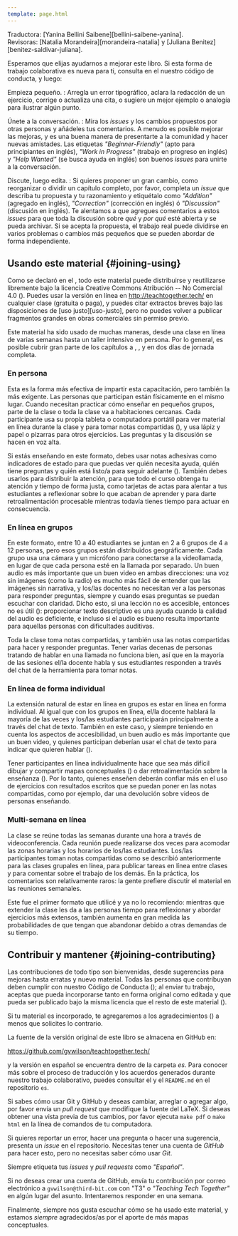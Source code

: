 ```yaml
---
template: page.html
---
```


<div class="reviewers" markdown="1">

Traductora: [Yanina Bellini Saibene][bellini-saibene-yanina].<br/>
Revisoras: [Natalia Morandeira][morandeira-natalia] y [Juliana Benitez][benitez-saldivar-juliana].

</div>

Esperamos que elijas ayudarnos a mejorar este libro.
Si esta forma de trabajo colaborativa es nueva para ti,
consulta en el <a section="conduct"/> nuestro código de conducta,
y luego:

Empieza pequeño.
: Arregla un error tipográfico,
  aclara la redacción de un ejercicio,
  corrige o actualiza una cita,
  o sugiere un mejor ejemplo o analogía para ilustrar algún punto.

Únete a la conversación.
: Mira los *issues* y los cambios propuestos por otras personas
  y añádeles tus comentarios.
  A menudo es posible mejorar las mejoras,
  y es una buena manera de presentarte a la comunidad y hacer nuevas amistades.
  Las etiquetas *"Beginner-Friendly"* (apto para principiantes en inglés),
  *"Work in Progress"* (trabajo en progreso en inglés) y *"Help Wanted"* (se busca ayuda en inglés)
  son buenos *issues* para unirte a la conversación.

Discute, luego edita.
: Si quieres proponer un gran cambio,
  como reorganizar o dividir un capítulo completo,
  por favor, completa un *issue* que describa tu propuesta y tu razonamiento y etiquétalo
  como  *"Addition"* (agregado en inglés), *"Correction"* (corrección en inglés) ó *"Discussion"* (discusión en inglés).
  Te alentamos a que agregues comentarios a estos *issues*
  para que toda la discusión sobre *qué* y *por qué* esté abierta y se pueda archivar.
  Si se acepta la propuesta,
  el trabajo real puede dividirse en varios problemas o cambios más pequeños
  que se pueden abordar de forma independiente.

## Usando este material {#joining-using}

Como se declaró en el <a section="intro"/>,
todo este material puede distribuirse y reutilizarse libremente
bajo la licencia Creative Commons Atribución -- No Comercial 4.0
(<a section="license"/>).
Puedes usar la versión en línea en <http://teachtogether.tech/> en cualquier clase (gratuita o paga),
y puedes citar extractos breves bajo las disposiciones de [uso justo][uso-justo],
pero no puedes volver a publicar fragmentos grandes en obras comerciales sin permiso previo.

Este material ha sido usado de muchas maneras,
desde una clase en línea de varias semanas hasta un taller intensivo en persona.
Por lo general, es posible cubrir gran parte de los capítulos <a section="models"/> a <a section="process"/>,
<a section="performance"/>,
y <a section="motivation"/> en dos días de jornada completa.

### En persona

Esta es la forma más efectiva de impartir esta capacitación,
pero también la más exigente.
Las personas que participan están físicamente en el mismo lugar.
Cuando necesitan practicar cómo enseñar en pequeños grupos,
parte de la clase o toda la clase va a habitaciones cercanas.
Cada participante usa su propia tableta o computadora portátil para ver material en línea durante la clase
y para tomar notas compartidas (<a section="classroom-notetaking"/>),
y usa lápiz y papel o pizarras para otros ejercicios.
Las preguntas y la discusión se hacen en voz alta.

Si estás enseñando en este formato,
debes usar notas adhesivas como indicadores de estado
para que puedas ver quién necesita ayuda,
quién tiene preguntas
y quién está listo/a para seguir adelante (<a section="classroom-sticky-notes"/>).
También debes usarlos para distribuir la atención,
para que todo el curso obtenga tu atención y tiempo de forma justa,
como tarjetas de actas para alentar a tus estudiantes a reflexionar sobre lo que acaban de aprender
y para darte retroalimentación procesable mientras todavía tienes tiempo para actuar en consecuencia.

### En línea en grupos

En este formato,
entre 10 a 40 estudiantes se juntan en 2 a 6 grupos de 4 a 12 personas,
pero esos grupos están distribuidos geográficamente.
Cada grupo usa una cámara y un micrófono para conectarse a la videollamada,
en lugar de que cada persona esté en la llamada por separado.
Un buen audio es más importante que un buen video en ambas direcciones:
una voz sin imágenes (como la radio)
es mucho más fácil de entender que las imágenes sin narrativa,
y los/las docentes no necesitan ver a las personas para responder preguntas,
siempre y cuando esas preguntas se puedan escuchar con claridad.
Dicho esto,
si una lección no es accesible, entonces no es útil (<a section="motivation-accessibility"/>):
proporcionar texto descriptivo es una ayuda cuando la calidad del audio es deficiente,
e incluso si el audio es bueno resulta importante para aquellas personas con dificultades auditivas.

Toda la clase toma notas compartidas,
y también usa las notas compartidas para hacer y responder preguntas.
Tener varias decenas de personas tratando de hablar en una llamada no funciona bien,
así que en la mayoría de las sesiones
el/la docente habla y sus estudiantes responden a través del chat de la herramienta para tomar notas.

### En línea de forma individual

La extensión natural de estar en línea en grupos es estar en línea en forma individual.
Al igual que con los grupos en línea,
el/la docente hablará la mayoría de las veces y los/las estudiantes participarán principalmente a través del chat de texto.
También en este caso, y siempre teniendo en cuenta los aspectos de accesibilidad, un buen audio es más importante que un buen video,
y quienes participan deberían usar el chat de texto para indicar que quieren hablar (<a section="meetings"/>).

Tener participantes en línea individualmente hace que sea más difícil dibujar y compartir mapas conceptuales (<a section="memory-exercises"/>)
o dar retroalimentación sobre la enseñanza (<a section="performance-exercises"/>).
Por lo tanto, quienes enseñen deberán confiar más en el uso de ejercicios con resultados escritos que se puedan poner en las notas compartidas,
como por ejemplo, dar una devolución sobre videos de personas enseñando.

### Multi-semana en línea

La clase se reúne todas las semanas durante una hora a través de videoconferencia.
Cada reunión puede realizarse dos veces para acomodar las zonas horarias y los horarios de los/las estudiantes.
Los/las participantes toman notas compartidas como se describió anteriormente para las clases grupales en línea,
para publicar tareas en línea entre clases
y para comentar sobre el trabajo de los demás.
En la práctica,
los comentarios son relativamente raros:
la gente prefiere discutir el material en las reuniones semanales.

Este fue el primer formato que utilicé
y ya no lo recomiendo:
mientras que extender la clase les da a las personas tiempo para reflexionar y abordar ejercicios más extensos,
también aumenta en gran medida las probabilidades de que tengan que abandonar debido a otras demandas de su tiempo.

## Contribuir y mantener {#joining-contributing}

Las contribuciones de todo tipo son bienvenidas,
desde sugerencias para mejoras hasta erratas y nuevo material.
Todas las personas que contribuyan deben cumplir con nuestro Código de Conducta (<a section="conduct"/>);
al enviar tu trabajo,
aceptas que pueda incorporarse tanto en forma original como editada
y que pueda ser publicado bajo la misma licencia que el resto de este material (<a section="license"/>).

Si tu material es incorporado,
te agregaremos a los agradecimientos (<a section="intro-acknowledgments"/>) a menos que solicites lo contrario.

La fuente de la versión original de este libro se almacena en GitHub en:

<div class="centered" markdown="1">

<https://github.com/gvwilson/teachtogether.tech/>

</div>

y la versión en español se encuentra dentro de la carpeta *es*.
Para conocer más sobre el proceso de traducción y los acuerdos generados durante nuestro trabajo colaborativo,
puedes consultar el <a section="traduccion"/> y el `README.md` en el repositorio `es`.

Si sabes cómo usar Git y GitHub y deseas cambiar, arreglar o agregar algo,
por favor envía un <span g="pull-request">*pull request*</span> que modifique la fuente del LaTeX.
Si deseas obtener una vista previa de tus cambios,
por favor ejecuta `make pdf` o `make html` en la línea de comandos de tu computadora.

Si quieres reportar un error,
hacer una pregunta
o hacer una sugerencia,
presenta un *issue* en el repositorio.
Necesitas tener una cuenta de *GitHub* para hacer esto,
pero no necesitas saber cómo usar *Git*.

Siempre etiqueta tus *issues* y *pull requests*
como *"Español"*.

Si no deseas crear una cuenta de GitHub,
envía tu contribución por correo electrónico a `gvwilson@third-bit.com`
con "T3" o *"Teaching Tech Together"* en algún lugar del asunto.
Intentaremos responder en una semana.

Finalmente,
siempre nos gusta escuchar cómo se ha usado este material,
y estamos *siempre* agradecidos/as por el aporte de más mapas conceptuales.